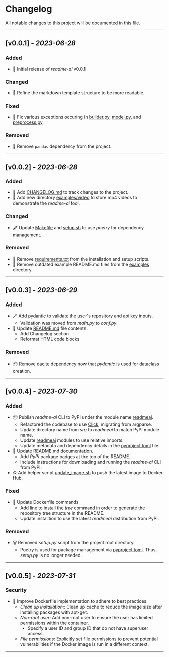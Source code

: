 <!--
## [Unreleased]
### Added
### Changed
### Deprecated
### Removed
### Fixed
### Security
-->

# Changelog

All notable changes to this project will be documented in this file.

---

## [v0.0.1] - *2023-06-28*

### Added
- 📍 Initial release of *readme-ai* v0.0.1
### Changed

- 📜 Refine the markdown template structure to be more readable.
### Fixed

- 🔩 Fix various exceptions occuring in [builder.py](./src/builder.py), [model.py](./src/model.py), and [preprocess.py](./src/preprocess.py).

### Removed

- 🐼 Remove `pandas` dependency from the project.

---

## [v0.0.2] - *2023-06-28*

### Added

- 📃 Add [CHANGELOG.md](./CHANGELOG.md) to track changes to the project.
- 📼 Add new directory [examples/video](./examples/video) to store mp4 videos to demonstrate the *readme-ai* tool.

### Changed

- 🖋 Update [Makefile](./Makefile) and [setup.sh](./setup/setup.sh) to use *poetry* for dependency management.

### Removed

- 🔧 Remove [requirements.txt](./requirements.txt) from the installation and setup scripts.
- 📄 Remove outdated example README.md files from the [examples](./examples) directory.

---

## [v0.0.3] - *2023-06-29*

### Added

- 🪄 Add [pydantic](https://pydantic-docs.helpmanual.io/) to validate the user's repository and api key inputs.
  - Validation was moved from *main.py* to *conf.py*.
- 📖 Update [README.md](./README.md) file contents.
  - Add Changelog section
  - Reformat HTML code blocks

### Removed

- 📦 Remove [dacite](https://dacite.readthedocs.io/en/stable/) dependency now that *pydantic* is used for dataclass creation.

---

## [v0.0.4] - *2023-07-30*

### Added

- 📦 Publish *readme-ai* CLI to PyPI under the module name [readmeai](https://pypi.org/project/readmeai/).
  - Refactored the codebase to use [Click](https://click.palletsprojects.com/en/8.1.x/), migrating from argparse.
  - Update directory name from *src* to *readmeai* to match PyPI module name.
  - Update [readmeai](./readmeai/) modules to use relative imports.
  - Update metadata and dependency details in the [pyproject.toml](./pyproject.toml) file.
- 📖 Update [README.md](./README.md) documentation.
  - Add *PyPI* package badges at the top of the README.
  - Include instructions for downloading and running the *readme-ai* CLI from PyPI.
- ⚙️ Add helper script [update_image.sh](./scripts/update_image.sh) to push the latest image to Docker Hub.
### Fixed

- 🐳 Update Dockerfile commands
  - Add line to install the *tree* command in order to generate the repository tree structure in the README.
  - Update installtion to use the latest *readmeai* distribution from PyPI.

### Removed

- 🗑 Removed *setup.py* script from the project root directory.
  - Poetry is used for package management via [pyproject.toml](./pyproject.toml). Thus, *setup.py* is no longer needed.

---

## [v0.0.5] - *2023-07-31*
### Security

- 🐳 Improve Dockerfile implementation to adhere to best practices.
  - *Clean up installation:*: Clean up cache to reduce the image size after installing packages with apt-get.
  - *Non-root user:* Add non-root user to ensure the user has limited permissions within the container.
    - Specify a user ID and group ID that do not have superuser access.
  - *File permissions:* Explicitly set file permissions to prevent potential vulnerabilities if the Docker image is run in a different context.

---
